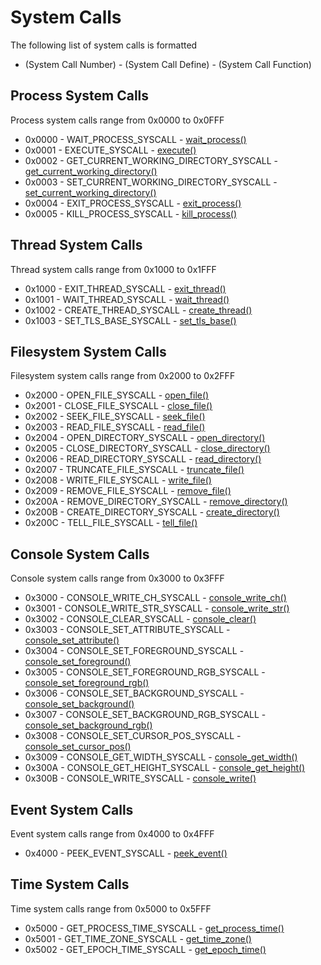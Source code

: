 # System Calls
The following list of system calls is formatted
 * (System Call Number) - (System Call Define) - (System Call Function)

## Process System Calls
Process system calls range from 0x0000 to 0x0FFF
 * 0x0000 - WAIT_PROCESS_SYSCALL - [wait_process()](process/wait_process.md)
 * 0x0001 - EXECUTE_SYSCALL - [execute()](process/execute.md)
 * 0x0002 - GET_CURRENT_WORKING_DIRECTORY_SYSCALL - [get_current_working_directory()](process/get_current_working_directory.md)
 * 0x0003 - SET_CURRENT_WORKING_DIRECTORY_SYSCALL - [set_current_working_directory()](process/set_current_working_directory.md)
 * 0x0004 - EXIT_PROCESS_SYSCALL - [exit_process()](process/exit_process.md)
 * 0x0005 - KILL_PROCESS_SYSCALL - [kill_process()](process/kill_process.md)

## Thread System Calls
Thread system calls range from 0x1000 to 0x1FFF
 * 0x1000 - EXIT_THREAD_SYSCALL - [exit_thread()](thread/exit_thread.md)
 * 0x1001 - WAIT_THREAD_SYSCALL - [wait_thread()](thread/wait_thread.md)
 * 0x1002 - CREATE_THREAD_SYSCALL - [create_thread()](thread/create_thread.md)
 * 0x1003 - SET_TLS_BASE_SYSCALL - [set_tls_base()](thread/set_tls_base.md)

## Filesystem System Calls
Filesystem system calls range from 0x2000 to 0x2FFF
 * 0x2000 - OPEN_FILE_SYSCALL - [open_file()](filesystem/open_file.md)
 * 0x2001 - CLOSE_FILE_SYSCALL - [close_file()](filesystem/close_file.md)
 * 0x2002 - SEEK_FILE_SYSCALL - [seek_file()](filesystem/seek_file.md)
 * 0x2003 - READ_FILE_SYSCALL - [read_file()](filesystem/read_file.md)
 * 0x2004 - OPEN_DIRECTORY_SYSCALL - [open_directory()](filesystem/open_directory.md)
 * 0x2005 - CLOSE_DIRECTORY_SYSCALL - [close_directory()](filesystem/close_directory.md)
 * 0x2006 - READ_DIRECTORY_SYSCALL - [read_directory()](filesystem/read_directory.md)
 * 0x2007 - TRUNCATE_FILE_SYSCALL - [truncate_file()](filesystem/truncate_file.md)
 * 0x2008 - WRITE_FILE_SYSCALL - [write_file()](filesystem/write_file.md)
 * 0x2009 - REMOVE_FILE_SYSCALL - [remove_file()](filesystem/remove_file.md)
 * 0x200A - REMOVE_DIRECTORY_SYSCALL - [remove_directory()](filesystem/remove_directory.md)
 * 0x200B - CREATE_DIRECTORY_SYSCALL - [create_directory()](filesystem/create_directory.md)
 * 0x200C - TELL_FILE_SYSCALL - [tell_file()](filesystem/tell_file.md)

## Console System Calls
Console system calls range from 0x3000 to 0x3FFF
 * 0x3000 - CONSOLE_WRITE_CH_SYSCALL - [console_write_ch()](console/console_write.md)
 * 0x3001 - CONSOLE_WRITE_STR_SYSCALL - [console_write_str()](console/console_write.md)
 * 0x3002 - CONSOLE_CLEAR_SYSCALL - [console_clear()](console/console_clear.md)
 * 0x3003 - CONSOLE_SET_ATTRIBUTE_SYSCALL - [console_set_attribute()](console/console_set_attribute.md)
 * 0x3004 - CONSOLE_SET_FOREGROUND_SYSCALL - [console_set_foreground()](console/console_set_color.md)
 * 0x3005 - CONSOLE_SET_FOREGROUND_RGB_SYSCALL - [console_set_foreground_rgb()](console/console_set_color.md)
 * 0x3006 - CONSOLE_SET_BACKGROUND_SYSCALL - [console_set_background()](console/console_set_color.md)
 * 0x3007 - CONSOLE_SET_BACKGROUND_RGB_SYSCALL - [console_set_background_rgb()](console/console_set_color.md)
 * 0x3008 - CONSOLE_SET_CURSOR_POS_SYSCALL - [console_set_cursor_pos()](console/console_set_cursor_pos.md)
 * 0x3009 - CONSOLE_GET_WIDTH_SYSCALL - [console_get_width()](console/console_get_dimension.md)
 * 0x300A - CONSOLE_GET_HEIGHT_SYSCALL - [console_get_height()](console/console_get_dimension.md)
 * 0x300B - CONSOLE_WRITE_SYSCALL - [console_write()](console/console_write.md)

## Event System Calls
Event system calls range from 0x4000 to 0x4FFF
 * 0x4000 - PEEK_EVENT_SYSCALL - [peek_event()](event/peek_event.md)

## Time System Calls
Time system calls range from 0x5000 to 0x5FFF
 * 0x5000 - GET_PROCESS_TIME_SYSCALL - [get_process_time()](time/get_process_time.md)
 * 0x5001 - GET_TIME_ZONE_SYSCALL - [get_time_zone()](time/get_time_zone.md)
 * 0x5002 - GET_EPOCH_TIME_SYSCALL - [get_epoch_time()](time/get_epoch_time.md)